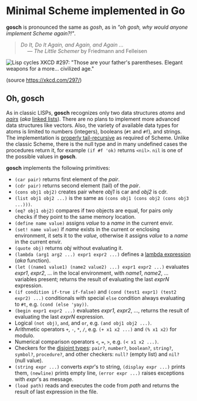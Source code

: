 # Minimal Scheme implemented in Go

**gosch** is pronounced the same as *gosh*, as in *"oh gosh, why would anyone implement Scheme again?!"*.

> *Do It, Do It Again, and Again, and Again ...*  
> &emsp; — *The Little Schemer* by Friedmann and Felleisen

![Lisp cycles XKCD #297: "Those are your father's parentheses. Elegant weapons for a more... civilized age."](https://imgs.xkcd.com/comics/lisp_cycles.png)

(source https://xkcd.com/297/)

## Oh, gosch

As in classic LISPs, **gosch** recognizes only two data structures *atoms* and *[pairs]*
(*aka* [linked lists]). There are no plans to implement more advanced data structures like
vectors. Also, the variety of available data types for atoms is limited to numbers (integers), booleans
(`#t` and `#f`), and strings. The implementation is [properly tail-recursive] as required of Scheme.
Unlike the classic Scheme, there is the null type and in many undefined cases the procedures return it,
for example `(if #f 'ok)` returns `<nil>`. `nil` is one of the possible values in **gosch**.

**gosch** implements the following primitives:

- `(car pair)` returns first element of the *pair*.
- `(cdr pair)` returns second element (tail) of the *pair*.
- `(cons obj1 obj2)` creates pair where *obj1* is car and *obj2* is cdr.
- `(list obj1 obj2 ...)` is the same as `(cons obj1 (cons obj2 (cons obj3 ...)))`.
- `(eq? obj1 obj2)` compares if two objects are equal, for pairs only checks if they point to the same memory location.
- `(define name value)` assigns *value* to a *name* in the current envir.
- `(set! name value)` if *name* exists in the current or enclosing environment, it sets it to the *value*, otherwise it
assigns *value* to a *name* in the current envir.
- `(quote obj)` returns *obj* without evaluating it.
- `(lambda (arg1 arg2 ...) expr1 expr2 ...)` defines a [lambda expression] (*aka* function).
- `(let ((name1 value1) (name2 value2) ...) expr1 expr2 ...)` evaluates *expr1*, *expr2*, ... in the local environment,
with *name1*, *name2*, ... variables present; returns the result of evaluating the last *exprN* expression.
- `(if condition if-true if-false)` and `(cond (test1 expr1) (test2 expr2) ...)` conditionals with special `else`
condition always evaluating to `#t`, e.g. `(cond (else 'yay))`.
- `(begin expr1 expr2 ...)` evaluates *expr1*, *expr2*, ..., returns the result of evaluating the last *exprN* expression.
- Logical `(not obj)`, `and`, and `or`, e.g. `(and obj1 obj2 ...)`.
- Arithmetic operators `+`, `-`, `*`, `/`, e.g. `(+ x1 x2 ...)` and `(% x1 x2)` for modulo.
- Numerical comparison operators `<`, `=`, `>`, e.g. `(< x1 x2 ...)`.
- Checkers for the [disjoint types]: `pair?`, `number?`, `boolean?`, `string?`, `symbol?`, `procedure?`, and other
checkers: `null?` (empty list) and `nil?` (null value).
- `(string expr ...)` converts *expr*'s to string, `(display expr ...)` prints them, `(newline)` prints empty line,
`(error expr ...)` raises exceptions with *expr*'s as message.
- `(load path)` reads and executes the code from *path* and returns the result of last expression in the file.


 [pairs]: https://web.mit.edu/scheme_v9.2/doc/mit-scheme-ref/Lists.html#Lists
 [linked lists]: https://en.wikipedia.org/wiki/Linked_list
 [disjoint types]: https://www.cs.cmu.edu/Groups/AI/html/r4rs/r4rs_5.html#SEC23
 [lambda expression]: https://www.cs.cmu.edu/Groups/AI/html/r4rs/r4rs_6.html#SEC30
 [properly tail-recursive]: https://www.cs.cmu.edu/Groups/AI/html/r4rs/r4rs_3.html#SEC6
